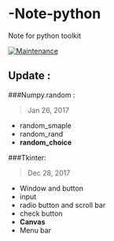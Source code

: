 # -Note-python
Note for python toolkit

[![Maintenance](https://img.shields.io/badge/Maintained%3F-yes-green.svg)](https://GitHub.com/Naereen/StrapDown.js/graphs/commit-activity)

## Update :

###Numpy.random :

> Jan 26, 2017

- random_smaple
- random_rand
- **random_choice**

###Tkinter: 

> Dec 28, 2017

- Window and button
- input
- radio button and scroll bar
- check button
- **Canvas**
- Menu bar